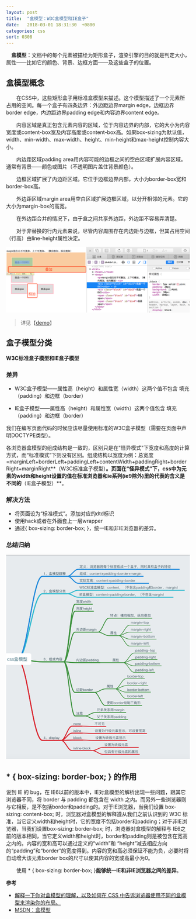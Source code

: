 ```yaml
---
layout: post
title:  "盒模型：W3C盒模型和IE盒子"
date:   2018-03-01 18:31:30  +0800
categories: css
sort: 0308
---
```


　**盒模型**：文档中的每个元素被描绘为矩形盒子，渲染引擎的目的就是判定大小，属性——比如它的颜色、背景、边框方面——及这些盒子的位置。

## 盒模型概念

　　在CSS中，这些矩形盒子用标准盒模型来描述。这个模型描述了一个元素所占用的空间。每一个盒子有四条边界：外边距边界margin edge，边框边界border edge，内边距边界padding edge和内容边界content edge。

　　内容区域是真正包含元素内容的区域，位于内容边界的内部，它的大小为内容宽度或content-box宽及内容高度或content-box高。如果box-sizing为默认值，width、min-width、max-width、height、min-height和max-height控制内容大小。

　　内边距区域padding area用内容可能的边框之间的空白区域扩展内容区域。通常有背景——颜色或图片（不透明图片盖住背景颜色）。

　　边框区域扩展了内边距区域。它位于边框边界内部，大小为border-box宽和border-box高。

　　外边距区域margin area用空白区域扩展边框区域，以分开相邻的元素。它的大小为margin-box的高宽。

　　在外边距合并的情况下，由于盒之间共享外边距，外边距不容易弄清楚。

　　对于非替换的行内元素来说，尽管内容周围存在内边距与边框，但其占用空间（行高）由line-height属性决定。

![效果图](../../assets/css/0701.png)

> 详见【[demo](/widget/css/box-sizing.html)】

## 盒子模型分类

**W3C标准盒子模型和IE盒子模型** 

### 差异

- W3C盒子模型——属性高（height）和属性宽（width）这两个值不包含 填充（padding）和边框（border）

- IE盒子模型——属性高（height）和属性宽（width）这两个值包含 填充（padding）和边框（border）

我们在编写页面代码的时候应该尽量使用标准的W3C盒子模型（需要在页面中声明DOCTYPE类型）。

各浏览器盒模型的组成结构是一致的，区别只是在"怪异模式"下宽度和高度的计算方式，而“标准模式”下则没有区别。组成结构以宽度为例：总宽度=marginLeft+borderLeft+paddingLeft+contentWidth+paddingRight+borderRight+marginRight**（W3C标准盒子模型）**。页面在“怪异模式”下，css中为元素的width和height设置的值在标准浏览器和ie系列(ie9除外)里的代表的含义是不同的**（IE盒子模型）**。 

### 解决方法 

- 将页面设为“标准模式”。添加对应的dtd标识
- 使用hack或者在外面套上一层wrapper
- 通过{ box-sizing: border-box; }，统一IE和非IE浏览器的差异。

### 总结归纳

![效果图](../../assets/css/0702.png)



##  * { box-sizing: border-box; } 的作用

说到 IE 的 bug，在 IE6以前的版本中，IE对盒模型的解析出现一些问题，跟其它浏览器不同，将 border 与 padding 都包含在 width 之内。而另外一些浏览器则与它相反，是不包括border和padding的。对于IE浏览器，当我们设置 box-sizing: content-box; 时，浏览器对盒模型的解释遵从我们之前认识到的 W3C 标准，当它定义width和height时，它的宽度不包括border和padding；对于非IE浏览器，当我们设置box-sizing: border-box; 时，浏览器对盒模型的解释与 IE6之前的版本相同，当它定义width和height时，border和padding则是被包含在宽高之内的。内容的宽和高可以通过定义的“width”和 “height”减去相应方向的“padding”和“border”的宽度得到。内容的宽和高必须保证不能为负，必要时将自动增大该元素border box的尺寸以使其内容的宽或高最小为0。

　　使用 * { box-sizing: border-box; }**能够统一IE和非IE浏览器之间的差异**。



**参考**

- [解释一下你对盒模型的理解，以及如何在 CSS 中告诉浏览器使用不同的盒模型来渲染你的布局。](http://blog.csdn.net/xujie_0311/article/details/42372871)
- [MSDN：盒模型](https://developer.mozilla.org/zh-CN/docs/Web/CSS/CSS_Box_Model/Introduction_to_the_CSS_box_model)
